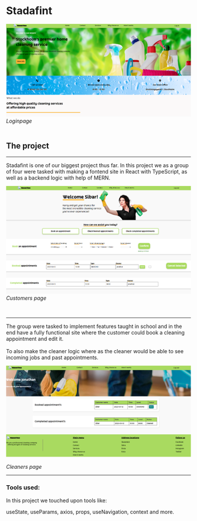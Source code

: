 # Stadafint
![mainpage](./src/assets/presentation/MainPage.PNG)
<br>
<i> Loginpage </i>
<br>
<br>
## The project
---
Stadafint is one of our biggest project thus far.
In this project we as a group of four were tasked with making a fontend site in React with TypeScript, as well as a backend logic with help of MERN.

![booking](./src/assets/presentation/booking.PNG)
<i>Customers page</i>

<br>

---

The group were tasked to implement features taught in school and in the end have a fully functional site where the customer could book a cleaning appointment and edit it.
<br>
<br>
To also make the cleaner logic where as the cleaner would be able to see incoming jobs and past appointments.

![cleanerpage](./src/assets/presentation/cleanerpage.PNG)

<i>Cleaners page</i>

---

### Tools used:
In this project we touched upon tools like:

useState, useParams, axios, props, useNavigation, context and more.
